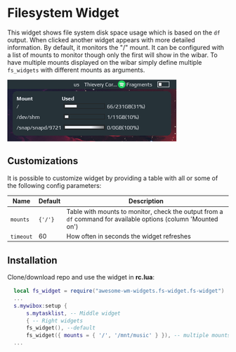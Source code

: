 # Filesystem Widget

This widget shows file system disk space usage which is based on the `df` output. When clicked another widget appears with more detailed information. By default, it monitors the "/" mount. It can be configured with a list of mounts to monitor though only the first will show in the wibar. To have multiple mounts displayed on the wibar simply define multiple `fs_widgets` with different mounts as arguments.

![](./screenshot.png)

## Customizations

It is possible to customize widget by providing a table with all or some of the following config parameters:

| Name | Default | Description |
|---|---|---|
| `mounts` | `{'/'}` | Table with mounts to monitor, check the output from a `df` command for available options (column 'Mounted on') |
| `timeout` | 60 | How often in seconds the widget refreshes |

## Installation

Clone/download repo and use the widget in **rc.lua**:

```lua
  local fs_widget = require("awesome-wm-widgets.fs-widget.fs-widget")
  ...
  s.mywibox:setup {
      s.mytasklist, -- Middle widget
      { -- Right widgets
      fs_widget(), --default
      fs_widget({ mounts = { '/', '/mnt/music' } }), -- multiple mounts
  ...
```
